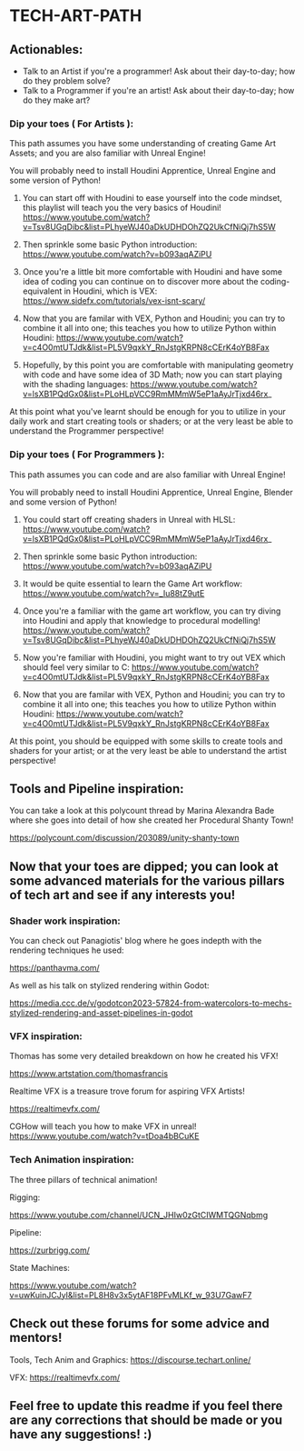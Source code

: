 # TECH-ART-PATH
## Actionables:
- Talk to an Artist if you're a programmer!  Ask about their day-to-day; how do they problem solve?
- Talk to a Programmer if you're an artist! Ask about their day-to-day; how do they make art?

### Dip your toes ( For Artists ):
This path assumes you have some understanding of creating Game Art Assets; and you are also familiar with Unreal Engine!

You will probably need to install Houdini Apprentice, Unreal Engine and some version of Python!


1. You can start off with Houdini to ease yourself into the code mindset, this playlist will teach you the very basics of Houdini! https://www.youtube.com/watch?v=Tsv8UGqDibc&list=PLhyeWJ40aDkUDHDOhZQ2UkCfNiQj7hS5W

2. Then sprinkle some basic Python introduction:  https://www.youtube.com/watch?v=b093aqAZiPU

4. Once you're a little bit more comfortable with Houdini and have some idea of coding you can continue on to discover more about the coding-equivalent in Houdini, which is VEX:  https://www.sidefx.com/tutorials/vex-isnt-scary/

4. Now that you are familar with VEX, Python and Houdini; you can try to combine it all into one; this teaches you how to utilize Python within Houdini:  https://www.youtube.com/watch?v=c4O0mtUTJdk&list=PL5V9qxkY_RnJstgKRPN8cCErK4oYB8Fax

5. Hopefully, by this point you are comfortable with manipulating geometry with code and have some idea of 3D Math; now you can start playing with the shading languages:  https://www.youtube.com/watch?v=lsXB1PQdGx0&list=PLoHLpVCC9RmMMmW5eP1aAyJrTjxd46rx_

At this point what you've learnt should be enough for you to utilize in your daily work and start creating tools or shaders; or at the very least be able to understand the Programmer perspective!

### Dip your toes ( For Programmers ):
This path assumes you can code and are also familiar with Unreal Engine!

You will probably need to install Houdini Apprentice, Unreal Engine, Blender and some version of Python!

1. You could start off creating shaders in Unreal with HLSL: https://www.youtube.com/watch?v=lsXB1PQdGx0&list=PLoHLpVCC9RmMMmW5eP1aAyJrTjxd46rx_

2. Then sprinkle some basic Python introduction:  https://www.youtube.com/watch?v=b093aqAZiPU

3. It would be quite essential to learn the Game Art workflow: https://www.youtube.com/watch?v=_Iu88tZ9utE

4. Once you're a familiar with the game art workflow, you can try diving into Houdini and apply that knowledge to procedural modelling! https://www.youtube.com/watch?v=Tsv8UGqDibc&list=PLhyeWJ40aDkUDHDOhZQ2UkCfNiQj7hS5W

5. Now you're familiar with Houdini, you might want to try out VEX which should feel very similar to C:  https://www.youtube.com/watch?v=c4O0mtUTJdk&list=PL5V9qxkY_RnJstgKRPN8cCErK4oYB8Fax

6. Now that you are familar with VEX, Python and Houdini; you can try to combine it all into one; this teaches you how to utilize Python within Houdini:  https://www.youtube.com/watch?v=c4O0mtUTJdk&list=PL5V9qxkY_RnJstgKRPN8cCErK4oYB8Fax

At this point, you should be equipped with some skills to create tools and shaders for your artist; or at the very least be able to understand the artist perspective!

## Tools and Pipeline inspiration:
You can take a look at this polycount thread by Marina Alexandra Bade where she goes into detail of how she created her Procedural Shanty Town!

https://polycount.com/discussion/203089/unity-shanty-town


## Now that your toes are dipped; you can look at some advanced materials for the various pillars of tech art and see if any interests you!

### Shader work inspiration:
You can check out Panagiotis' blog where he goes indepth with the rendering techniques he used:

https://panthavma.com/

As well as his talk on stylized rendering within Godot: 

https://media.ccc.de/v/godotcon2023-57824-from-watercolors-to-mechs-stylized-rendering-and-asset-pipelines-in-godot

### VFX inspiration: 
Thomas has some very detailed breakdown on how he created his VFX! 

https://www.artstation.com/thomasfrancis

Realtime VFX is a treasure trove forum for aspiring VFX Artists! 

https://realtimevfx.com/

CGHow will teach you how to make VFX in unreal!
https://www.youtube.com/watch?v=tDoa4bBCuKE

### Tech Animation inspiration:

The three pillars of technical animation!

Rigging:

https://www.youtube.com/channel/UCN_JHIw0zGtCIWMTQGNqbmg

Pipeline:

https://zurbrigg.com/

State Machines:

https://www.youtube.com/watch?v=uwKuinJCJyI&list=PL8H8v3x5ytAF18PFvMLKf_w_93U7GawF7

## Check out these forums for some advice and mentors! 

Tools, Tech Anim and Graphics:
https://discourse.techart.online/

VFX:
https://realtimevfx.com/

## Feel free to update this readme if you feel there are any corrections that should be made or you have any suggestions! :)




